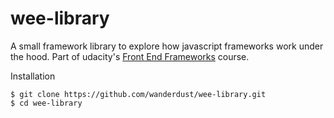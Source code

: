 # wee-library
A small framework library to explore how javascript frameworks work under the hood. Part of udacity's [Front End Frameworks](https://eu.udacity.com/course/front-end-frameworks--ud894) course.

Installation

```
$ git clone https://github.com/wanderdust/wee-library.git
$ cd wee-library
```
